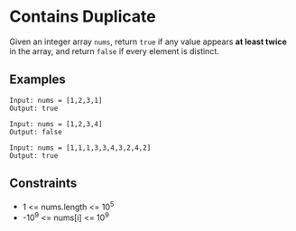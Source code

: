 # Contains Duplicate
Given an integer array `nums`, return `true` if any value appears <b>at least twice</b> in the array, and return `false` if every element is distinct.

## Examples
```
Input: nums = [1,2,3,1]
Output: true
```
```
Input: nums = [1,2,3,4]
Output: false
```
```
Input: nums = [1,1,1,3,3,4,3,2,4,2]
Output: true 
```

## Constraints
* 1 <= nums.length <= 10<sup>5</sup>
* -10<sup>9</sup> <= nums[i] <= 10<sup>9</sup>
